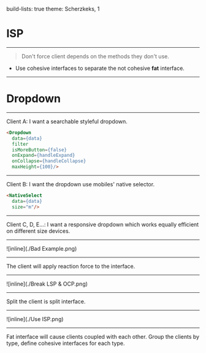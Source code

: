 build-lists: true
theme: Scherzkeks, 1

# ISP

---

> Don't force client depends on the methods they don't use.

* Use cohesive interfaces to separate the not cohesive **fat** interface.

---

# Dropdown

---

Client A: I want a searchable styleful dropdown.


```html
<Dropdown
  data={data}
  filter
  isMoreButton={false}
  onExpand={handleExpand}
  onCollapse={handleCollapse}
  maxHeight={100}/>
```

---

Client B: I want the dropdown use mobiles' native selector.

```html
<NativeSelect
  data={data}
  size="m"/>
```

---

Client C, D, E...: I want a responsive dropdown which works equally efficient on different size devices.

---

![inline](./Bad Example.png)

---

The client will apply reaction force to the interface.

---

![inline](./Break LSP & OCP.png)

---

Split the client is split interface.

---

![inline](./Use ISP.png)

---

Fat interface will cause clients coupled with each other. Group the clients by type, define cohesive interfaces for each type.

